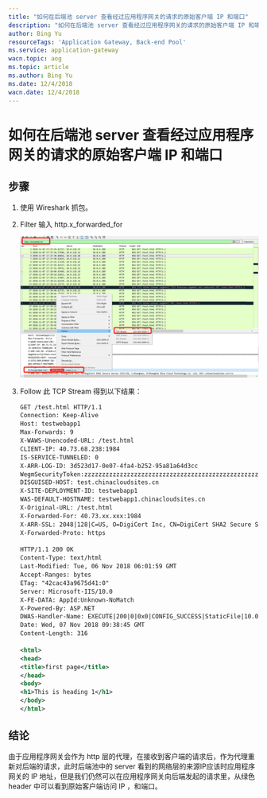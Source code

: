 ```yaml
---
title: "如何在后端池 server 查看经过应用程序网关的请求的原始客户端 IP 和端口"
description: "如何在后端池 server 查看经过应用程序网关的请求的原始客户端 IP 和端口"
author: Bing Yu
resourceTags: 'Application Gateway, Back-end Pool'
ms.service: application-gateway
wacn.topic: aog
ms.topic: article
ms.author: Bing Yu
ms.date: 12/4/2018
wacn.date: 12/4/2018
---
```


# 如何在后端池 server 查看经过应用程序网关的请求的原始客户端 IP 和端口

## 步骤

1. 使用 Wireshark 抓包。

2. Filter 输入 http.x_forwarded_for

    ![01](media/aog-application-gateway-howto-view-original-client-ip-and-port/01.png)

3. Follow 此 TCP Stream 得到以下结果：

    ```xml
    GET /test.html HTTP/1.1
    Connection: Keep-Alive
    Host: testwebapp1
    Max-Forwards: 9
    X-WAWS-Unencoded-URL: /test.html
    CLIENT-IP: 40.73.68.238:1984
    IS-SERVICE-TUNNELED: 0
    X-ARR-LOG-ID: 3d523d17-0e07-4fa4-b252-95a81a64d3cc
    WegmSecurityToken:zzzzzzzzzzzzzzzzzzzzzzzzzzzzzzzzzzzzzzzzzzzzzzzzzzzzzzzzzzzzzzzzzzzzzzzzzzzzzzzzzzzzzzzzzzzzzzzzzzzzzzzzzzzzzzzzzzzzzzzzzzzzzzzzzzzzzzzzzzzzzzzzzzzzzzzzzzzzzzzzzzzzzzz
    DISGUISED-HOST: test.chinacloudsites.cn
    X-SITE-DEPLOYMENT-ID: testwebapp1
    WAS-DEFAULT-HOSTNAME: testwebapp1.chinacloudsites.cn
    X-Original-URL: /test.html
    X-Forwarded-For: 40.73.xx.xxx:1984
    X-ARR-SSL: 2048|128|C=US, O=DigiCert Inc, CN=DigiCert SHA2 Secure Server CA|C=CN, L=Shanghai, O=Shanghai Blue Cloud Technology Co. Ltd, CN=*.chinacloudsites.cn
    X-Forwarded-Proto: https

    HTTP/1.1 200 OK
    Content-Type: text/html
    Last-Modified: Tue, 06 Nov 2018 06:01:59 GMT
    Accept-Ranges: bytes
    ETag: "42cac43a9675d41:0"
    Server: Microsoft-IIS/10.0
    X-FE-DATA: AppId:Unknown-NoMatch
    X-Powered-By: ASP.NET
    DWAS-Handler-Name: EXECUTE|200|0|0x0|CONFIG_SUCCESS|StaticFile|10.0.4.188|\\10.0.176.12\volume-43-default\&ApiApp=0
    Date: Wed, 07 Nov 2018 09:38:45 GMT
    Content-Length: 316

    <html>
    <head>
    <title>first page</title>
    </head>
    <body>
    <h1>This is heading 1</h1>
    </body>
    </html>
    ```

## 结论

由于应用程序网关会作为 http 层的代理，在接收到客户端的请求后，作为代理重新对后端的请求，此时后端池中的 server 看到的网络层的来源IP应该时应用程序网关的 IP 地址，但是我们仍然可以在应用程序网关向后端发起的请求里，从绿色 header 中可以看到原始客户端访问 IP ，和端口。